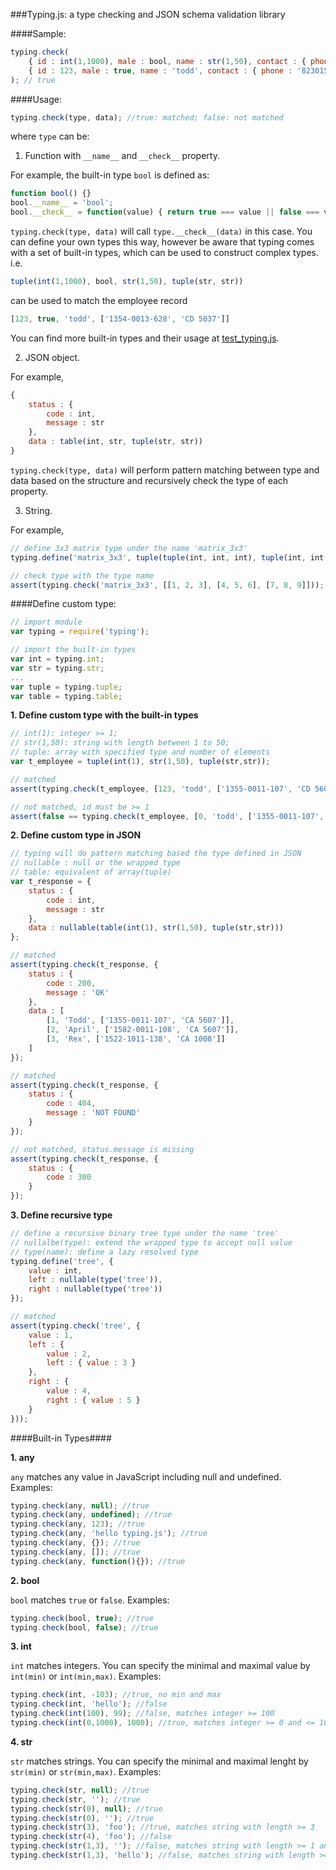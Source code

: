 ###Typing.js: a type checking and JSON schema validation library

####Sample: 
```Javascript
typing.check(
    { id : int(1,1000), male : bool, name : str(1,50), contact : { phone : str, email : str }}, 
    { id : 123, male : true, name : 'todd', contact : { phone : '82301588', email : 'todd@gmail.com' }
); // true
```

####Usage:

```Javascript
typing.check(type, data); //true: matched; false: not matched
```

where ```type``` can be:

1) Function with ```__name__``` and ```__check__``` property. 

For example, the built-in type ```bool``` is defined as:

```Javascript
function bool() {}
bool.__name__ = 'bool';
bool.__check__ = function(value) { return true === value || false === value; }
```

```typing.check(type, data)``` will call ```type.__check__(data)``` in this case. You can define your own types this way, however be aware that typing comes with a set of built-in types, which can be used to construct complex types. i.e. 

```Javascript
tuple(int(1,1000), bool, str(1,50), tuple(str, str)) 
```
can be used to match the employee record
```Javascript
[123, true, 'todd', ['1354-0013-628', 'CD 5037']]
```
You can find more built-in types and their usage at [test_typing.js](https://github.com/weidagang/typing-js/blob/master/test_typing.js).

2) JSON object.

For example, 

```Javascript
{
    status : {
        code : int,
        message : str
    },
    data : table(int, str, tuple(str, str))
}
```

```typing.check(type, data)``` will perform pattern matching between type and data based on the structure and recursively check the type of each property. 

3) String.

For example, 

```Javascript
// define 3x3 matrix type under the name 'matrix_3x3'
typing.define('matrix_3x3', tuple(tuple(int, int, int), tuple(int, int, int), tuple(int, int, int)));

// check type with the type name
assert(typing.check('matrix_3x3', [[1, 2, 3], [4, 5, 6], [7, 8, 9]]));
```

####Define custom type:

```JavaScript
// import module
var typing = require('typing');

// import the built-in types
var int = typing.int;
var str = typing.str;
...
var tuple = typing.tuple;
var table = typing.table;
````

**1. Define custom type with the built-in types**

```JavaScript
// int(1): integer >= 1;
// str(1,50): string with length between 1 to 50;
// tuple: array with specified type and number of elements
var t_employee = tuple(int(1), str(1,50), tuple(str,str));

// matched
assert(typing.check(t_employee, [123, 'todd', ['1355-0011-107', 'CD 5607']]));

// not matched, id must be >= 1
assert(false == typing.check(t_employee, [0, 'todd', ['1355-0011-107', 'CD 5607']]));
```

**2. Define custom type in JSON**

```JavaScript
// typing will do pattern matching based the type defined in JSON
// nullable : null or the wrapped type
// table: equivalent of array(tuple)
var t_response = {
    status : {
        code : int,
        message : str
    },
    data : nullable(table(int(1), str(1,50), tuple(str,str)))
};

// matched
assert(typing.check(t_response, {
    status : { 
        code : 200, 
        message : 'OK'
    },
    data : [
        [1, 'Todd', ['1355-0011-107', 'CA 5607']],
        [2, 'April', ['1582-0011-108', 'CA 5607']],
        [3, 'Rex', ['1522-1011-138', 'CA 1008']]
    ]
});

// matched
assert(typing.check(t_response, {
    status : { 
        code : 404, 
        message : 'NOT FOUND'
    }
});

// not matched, status.message is missing
assert(typing.check(t_response, {
    status : {
        code : 300
    }
});
```

**3. Define recursive type** 
```Javascript
// define a recursive binary tree type under the name 'tree'
// nullalbe(type): extend the wrapped type to accept null value
// type(name): define a lazy resolved type
typing.define('tree', {
    value : int,
    left : nullable(type('tree')),
    right : nullable(type('tree'))
});

// matched
assert(typing.check('tree', {
    value : 1,
    left : {
        value : 2,
        left : { value : 3 }
    },
    right : {
        value : 4,
        right : { value : 5 }
    }
}));
```

####Built-in Types####

**1. any**

```any``` matches any value in JavaScript including null and undefined. Examples:

```Javascript
typing.check(any, null); //true
typing.check(any, undefined); //true
typing.check(any, 123); //true
typing.check(any, 'hello typing.js'); //true
typing.check(any, {}); //true
typing.check(any, []); //true
typing.check(any, function(){}); //true
```

**2. bool**

```bool``` matches ```true``` or ```false```. Examples:

```JavaScript
typing.check(bool, true); //true
typing.check(bool, false); //true
```

**3. int**

```int``` matches integers. You can specify the minimal and maximal value by ```int(min)``` or ```int(min,max)```. Examples:

```JavaScript
typing.check(int, -103); //true, no min and max
typing.check(int, 'hello'); //false
typing.check(int(100), 99); //false, matches integer >= 100
typing.check(int(0,1000), 1000); //true, matches integer >= 0 and <= 1000
```

**4. str**

```str``` matches strings. You can specify the minimal and maximal lenght by ```str(min)``` or ```str(min,max)```. Examples:

```JavaScript
typing.check(str, null); //true
typing.check(str, ''); //true
typing.check(str(0), null); //true
typing.check(str(0), ''); //true
typing.check(str(3), 'foo'); //true, matches string with length >= 3
typing.check(str(4), 'foo'); //false
typing.check(str(1,3), ''); //false, matches string with length >= 1 and <= 3 
typing.check(str(1,3), 'hello'); //false, matches string with length >= 1 and <= 3 
```
